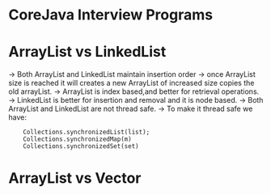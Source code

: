 # CoreJava Interview Programs

ArrayList vs LinkedList
=======================

-> Both ArrayList and LinkedList maintain insertion order
-> once ArrayList size is reached it will creates a new ArrayList of increased size copies the old arrayList.
-> ArrayList is index based,and better for retrieval operations.
-> LinkedList is better for insertion and removal and it is node based.
-> Both ArrayList and LinkedList are not thread safe.
-> To make it thread safe we have:


		Collections.synchronizedList(list);
		Collections.synchronizedMap(m)
		Collections.synchronizedSet(set)
 

ArrayList vs Vector
===================
